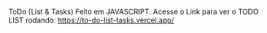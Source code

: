 ToDo (List & Tasks) Feito em JAVASCRIPT.
Acesse o Link para ver o TODO LIST rodando:
https://to-do-list-tasks.vercel.app/
